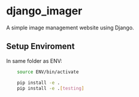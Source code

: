 # django_imager
A simple image management website using Django.


## Setup Enviroment

In same folder as ENV:
```sh
    source ENV/bin/activate

    pip install -e .
    pip install -e .[testing]
    
```